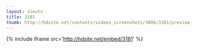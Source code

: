```yaml
---
layout: sieutv
title: 3181
thumb: http://hdsite.net/contents/videos_screenshots/3000/3181/preview_360p.mp4.jpg
---
```

{% include iframe src='http://hdsite.net/embed/3181' %}
 
